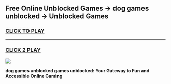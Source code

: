 
## Free Online Unblocked Games → dog games unblocked → Unblocked Games
<h3>
<a href="https://premium.freeplayer.one?title=dog_games_unblocked&ref=21F">CLICK TO PLAY</a></h3>
<hr>

<h3>
<a href="https://premium.freeplayer.one?title=dog_games_unblocked&ref=21F">CLICK 2 PLAY</a>
  
</h3>

<a href="https://premium.freeplayer.one?title=dog_games_unblocked&ref=21F/"><img src="https://clearcache.store/games.png"></a>


**dog games unblocked games unblocked: Your Gateway to Fun and Accessible Online Gaming**
